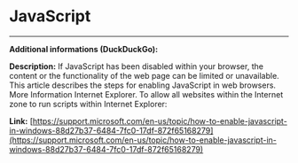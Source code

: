 # JavaScript

---

**Additional informations (DuckDuckGo):**

**Description:** If JavaScript has been disabled within your browser, the content or the functionality of the web page can be limited or unavailable. This article describes the steps for enabling JavaScript in web browsers. More Information Internet Explorer. To allow all websites within the Internet zone to run scripts within Internet Explorer:

**Link:** [https://support.microsoft.com/en-us/topic/how-to-enable-javascript-in-windows-88d27b37-6484-7fc0-17df-872f65168279](https://support.microsoft.com/en-us/topic/how-to-enable-javascript-in-windows-88d27b37-6484-7fc0-17df-872f65168279)

